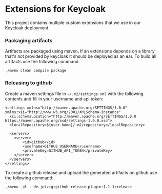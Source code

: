 # Extensions for Keycloak

This project contains multiple custom extensions that we use in our Keycloak deployment.

### Packaging artifacts

Artifacts are packaged using maven. If an extensions depends on a library that's not provided by keycloak it should be deployed as an ear. 
To build all artifacts use the following command:
```
./mvnw clean compile package
```

### Releasing to github

Create a maven settings file in `~/.m2/settings.xml` with the following contents and fill in your username and api token:
```
<settings xmlns="http://maven.apache.org/SETTINGS/1.0.0" xmlns:xsi="http://www.w3.org/2001/XMLSchema-instance"
  xsi:schemaLocation="http://maven.apache.org/SETTINGS/1.0.0 https://maven.apache.org/xsd/settings-1.0.0.xsd">
  <localRepository>${user.home}/.m2/repository</localRepository>

  <servers>
    <server>
        <id>github</id>
        <username>GITHUB_USERNAME</username>
        <privateKey>GITHUB_API_TOKEN</privateKey>
    </server>
  </servers>
</settings>
```

To create a github release and upload the generated artifacts on github use the following command:
```
./mvnw -pl . de.jutzig:github-release-plugin:1.1.1:release 
```

